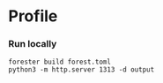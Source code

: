 # Profile

### Run locally

```shell
forester build forest.toml
python3 -m http.server 1313 -d output
```